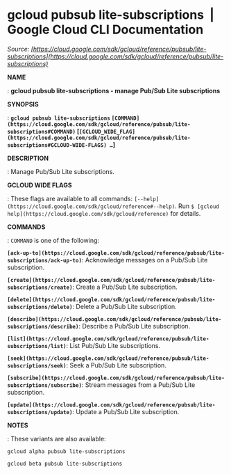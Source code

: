 # gcloud pubsub lite-subscriptions  |  Google Cloud CLI Documentation

*Source: [https://cloud.google.com/sdk/gcloud/reference/pubsub/lite-subscriptions](https://cloud.google.com/sdk/gcloud/reference/pubsub/lite-subscriptions)*

**NAME**

: **gcloud pubsub lite-subscriptions - manage Pub/Sub Lite subscriptions**

**SYNOPSIS**

: **`gcloud pubsub lite-subscriptions` `[COMMAND](https://cloud.google.com/sdk/gcloud/reference/pubsub/lite-subscriptions#COMMAND)` [`[GCLOUD_WIDE_FLAG](https://cloud.google.com/sdk/gcloud/reference/pubsub/lite-subscriptions#GCLOUD-WIDE-FLAGS) …`]**

**DESCRIPTION**

: Manage Pub/Sub Lite subscriptions.

**GCLOUD WIDE FLAGS**

: These flags are available to all commands: `[--help](https://cloud.google.com/sdk/gcloud/reference#--help)`.
Run `$ [gcloud help](https://cloud.google.com/sdk/gcloud/reference)` for details.

**COMMANDS**

: ``COMMAND`` is one of the following:

**`[ack-up-to](https://cloud.google.com/sdk/gcloud/reference/pubsub/lite-subscriptions/ack-up-to)`**:
Acknowledge messages on a Pub/Sub Lite subscription.

**`[create](https://cloud.google.com/sdk/gcloud/reference/pubsub/lite-subscriptions/create)`**:
Create a Pub/Sub Lite subscription.

**`[delete](https://cloud.google.com/sdk/gcloud/reference/pubsub/lite-subscriptions/delete)`**:
Delete a Pub/Sub Lite subscription.

**`[describe](https://cloud.google.com/sdk/gcloud/reference/pubsub/lite-subscriptions/describe)`**:
Describe a Pub/Sub Lite subscription.

**`[list](https://cloud.google.com/sdk/gcloud/reference/pubsub/lite-subscriptions/list)`**:
List Pub/Sub Lite subscriptions.

**`[seek](https://cloud.google.com/sdk/gcloud/reference/pubsub/lite-subscriptions/seek)`**:
Seek a Pub/Sub Lite subscription.

**`[subscribe](https://cloud.google.com/sdk/gcloud/reference/pubsub/lite-subscriptions/subscribe)`**:
Stream messages from a Pub/Sub Lite subscription.

**`[update](https://cloud.google.com/sdk/gcloud/reference/pubsub/lite-subscriptions/update)`**:
Update a Pub/Sub Lite subscription.

**NOTES**

: These variants are also available:

```
gcloud alpha pubsub lite-subscriptions
```

```
gcloud beta pubsub lite-subscriptions
```
